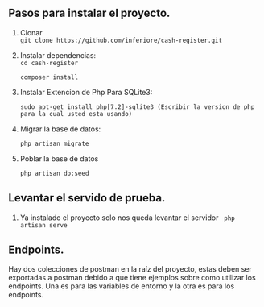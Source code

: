 ## Pasos para instalar el proyecto.
1. Clonar    
    ```git clone https://github.com/inferiore/cash-register.git```
    
2. Instalar dependencias:  
    `cd cash-register`
    
    `composer install`
  
3. Instalar Extencion de Php Para SQLite3:
   
   ```sudo apt-get install php[7.2]-sqlite3 (Escribir la version de php para la cual usted esta usando)```
4. Migrar la base de datos: 
    
    ```php artisan migrate``` 
5. Poblar la base de datos
 
    ```php artisan db:seed ```

## Levantar el servido de prueba. 
1. Ya instalado el proyecto solo nos queda levantar el servidor
    ``` php artisan serve```
 
## Endpoints.

Hay dos colecciones de postman en la raíz del proyecto, estas deben ser exportadas a postman debido a que tiene ejemplos sobre como utilizar los endpoints. Una es para las variables de entorno y la otra es para los endpoints.  

